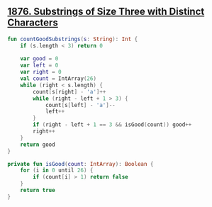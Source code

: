 ## [1876. Substrings of Size Three with Distinct Characters](https://leetcode.com/problems/substrings-of-size-three-with-distinct-characters)

```kotlin
fun countGoodSubstrings(s: String): Int {
    if (s.length < 3) return 0
    
    var good = 0
    var left = 0
    var right = 0
    val count = IntArray(26)
    while (right < s.length) {
        count[s[right] - 'a']++
        while (right - left + 1 > 3) {
            count[s[left] - 'a']--
            left++
        }
        if (right - left + 1 == 3 && isGood(count)) good++
        right++
    }
    return good
}

private fun isGood(count: IntArray): Boolean {
    for (i in 0 until 26) {
        if (count[i] > 1) return false
    }
    return true
}
```